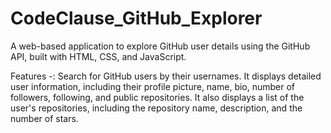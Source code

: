 # CodeClause_GitHub_Explorer
A web-based application to explore GitHub user details using the GitHub API, built with HTML, CSS, and JavaScript.

Features -:
Search for GitHub users by their usernames.
It displays detailed user information, including their profile picture, name, bio, number of followers, following, and public repositories.
It also displays a list of the user's repositories, including the repository name, description, and the number of stars.
